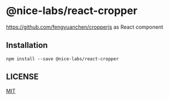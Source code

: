 # @nice-labs/react-cropper

<https://github.com/fengyuanchen/cropperjs> as React component

## Installation

```console
npm install --save @nice-labs/react-cropper
```

## LICENSE

[MIT](LICENSE)
